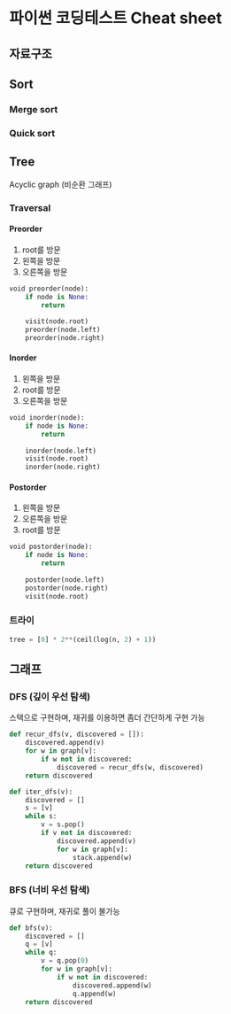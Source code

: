 # 파이썬 코딩테스트 Cheat sheet

## 자료구조

## Sort
### Merge sort

### Quick sort

## Tree
Acyclic graph (비순환 그래프)

### Traversal

#### Preorder
1. root를 방문
2. 왼쪽을 방문
3. 오른쪽을 방문
```python
void preorder(node):
    if node is None:
        return
        
    visit(node.root)
    preorder(node.left)
    preorder(node.right)
```

#### Inorder
1. 왼쪽을 방문
2. root를 방문
3. 오른쪽을 방문
```python
void inorder(node):
    if node is None:
        return
        
    inorder(node.left)
    visit(node.root)
    inorder(node.right)
```

#### Postorder
1. 왼쪽을 방문
2. 오른쪽을 방문
3. root를 방문
```python
void postorder(node):
    if node is None:
        return
        
    postorder(node.left)
    postorder(node.right)
    visit(node.root)
```

### 트라이
```python
tree = [0] * 2**(ceil(log(n, 2) + 1))
```

## 그래프
### DFS (깊이 우선 탐색)
스택으로 구현하며, 재귀를 이용하면 좀더 간단하게 구현 가능

```python
def recur_dfs(v, discovered = []):
    discovered.append(v)
    for w in graph[v]:
        if w not in discovered:
            discovered = recur_dfs(w, discovered)
    return discovered
```

```python
def iter_dfs(v):
    discovered = []
    s = [v]
    while s:
        v = s.pop()
        if v not in discovered:
            discovered.append(v)
            for w in graph[v]:
                stack.append(w)
    return discovered
```

### BFS (너비 우선 탐색)
큐로 구현하며, 재귀로 풀이 불가능

```python
def bfs(v):
    discovered = []
    q = [v]
    while q:
        v = q.pop(0)
        for w in graph[v]:
            if w not in discovered:
                discovered.append(w)
                q.append(w)
    return discovered
```
